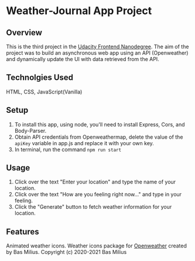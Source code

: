 # Weather-Journal App Project

## Overview
This is the third project in the [Udacity Frontend Nanodegree](https://www.udacity.com/course/front-end-web-developer-nanodegree--nd0011). The aim of the project was to build an asynchronous web app using an API (Openweather) and dynamically update the UI with data retrieved from the API.

## Technolgies Used
HTML, CSS, JavaScript(Vanilla)

## Setup
1. To install this app, using node, you'll need to install Express, Cors, and Body-Parser.
2. Obtain API credentials from Openweathermap, delete the value of the ```apiKey``` variable in app.js and replace it with your own key.
3. In terminal, run the command ```npm run start```

## Usage
1. Click over the text "Enter your location" and type the name of your location.
2. Click over the text "How are you feeling right now..." and type in your feeling.
3. Click the "Generate" button to fetch weather information for your location.

## Features
Animated weather icons.
Weather icons package for [Openweather](https://openweathermap.org/) created by Bas Milius. Copyright (c) 2020-2021 Bas Milius
